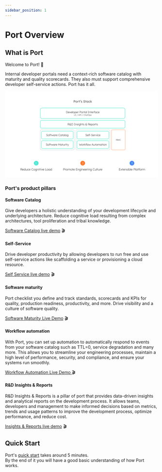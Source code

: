 ```yaml
---
sidebar_position: 1
---
```


# Port Overview

## What is Port

Welcome to Port! :wave:

Internal developer portals need a context-rich software catalog with maturity and quality scorecards. They also must support comprehensive developer self-service actions. Port has it all.

![Developer Platform complete vision](../static/img/port-overview/port-stack.png)

### Port's product pillars

#### Software Catalog

Give developers a holistic understanding of your development lifecycle and underlying architecture. Reduce cognitive load resulting from complex architectures, tool proliferation and tribal knowledge.

[Software Catalog live demo](https://demo.getport.io/services) 🎬

#### Self-Service

Drive developer productivity by allowing developers to run free and use self-service actions like scaffolding a service or provisioning a cloud resource.

[Self Service live demo](https://demo.getport.io/self-serve) 🎬

#### Software maturity

Port checklist you define and track standards, scorecards and KPIs for quality, production readiness, productivity, and more. Drive visibility and a culture of software quality.

[Software Maturity Live Demo](https://demo.getport.io/serviceEntity?identifier=authentication&activeTab=8) 🎬

#### Workflow automation

With Port, you can set up automation to automatically respond to events from your software catalog such as TTL=0, service degradation and many more. This allows you to streamline your engineering processes, maintain a high level of performance, security, and compliance, and ensure your systems run smoothly.

[Workflow Automation Live Demo ](https://demo.getport.io/permissions) 🎬

#### R&D Insights & Reports

R&D Insights & Reports is a pillar of port that provides data-driven insights and analytical reports on the development process. It allows teams, developers and management to make informed decisions based on metrics, trends and usage patterns to improve the development process, optimize performance, and reduce cost.

[Insights & Reports live demo](https://demo.getport.io/serviceEntity?identifier=recommendation&activeTab=1) 🎬

## Quick Start

Port's [quick start](./build-your-software-catalog/build-your-software-catalog.md) takes around 5 minutes.  
By the end of it you will have a good basic understanding of how Port works.
